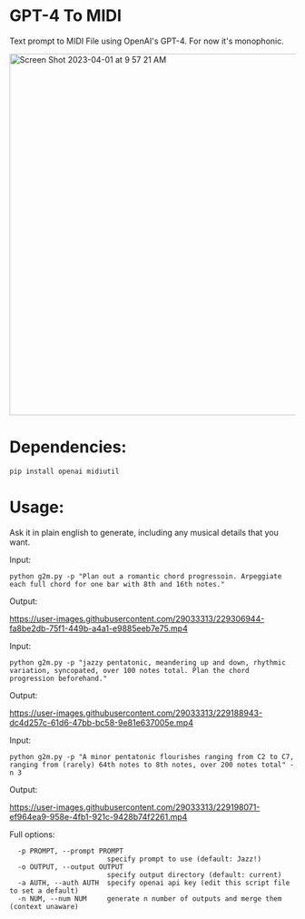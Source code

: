 # GPT-4 To MIDI
Text prompt to MIDI File using OpenAI's GPT-4. For now it's monophonic.

<img width="637" alt="Screen Shot 2023-04-01 at 9 57 21 AM" src="https://user-images.githubusercontent.com/29033313/229273576-7c0b9313-ca48-4c9a-8a37-8989176c8dec.png">


# Dependencies:
```pip install openai midiutil```

# Usage:
Ask it in plain english to generate, including any musical details that you want.

Input:

```python g2m.py -p "Plan out a romantic chord progressoin. Arpeggiate each full chord for one bar with 8th and 16th notes."```

Output:

https://user-images.githubusercontent.com/29033313/229306944-fa8be2db-75f1-449b-a4a1-e9885eeb7e75.mp4

Input:

```python g2m.py -p "jazzy pentatonic, meandering up and down, rhythmic variation, syncopated, over 100 notes total. Plan the chord progression beforehand."```

Output:

https://user-images.githubusercontent.com/29033313/229188943-dc4d257c-61d6-47bb-bc58-9e81e637005e.mp4

Input:

```python g2m.py -p "A minor pentatonic flourishes ranging from C2 to C7, ranging from (rarely) 64th notes to 8th notes, over 200 notes total" -n 3```

Output:

https://user-images.githubusercontent.com/29033313/229198071-ef964ea9-958e-4fb1-921c-9428b74f2261.mp4

Full options:
```  -h, --help            show this help message and exit
  -p PROMPT, --prompt PROMPT
                        specify prompt to use (default: Jazz!)
  -o OUTPUT, --output OUTPUT
                        specify output directory (default: current)
  -a AUTH, --auth AUTH  specify openai api key (edit this script file to set a default)
  -n NUM, --num NUM     generate n number of outputs and merge them (context unaware)
